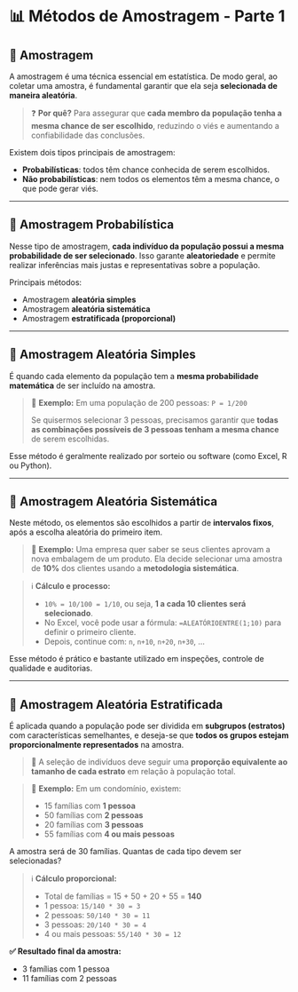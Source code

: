 # 📊 Métodos de Amostragem - Parte 1

## 🎯 Amostragem

A amostragem é uma técnica essencial em estatística. De modo geral, ao coletar uma amostra, é fundamental garantir que ela seja **selecionada de maneira aleatória**.

> ❓ **Por quê?**
> Para assegurar que **cada membro da população tenha a mesma chance de ser escolhido**, reduzindo o viés e aumentando a confiabilidade das conclusões.

Existem dois tipos principais de amostragem:

- **Probabilísticas**: todos têm chance conhecida de serem escolhidos.
- **Não probabilísticas**: nem todos os elementos têm a mesma chance, o que pode gerar viés.

---

## 🔄 Amostragem Probabilística

Nesse tipo de amostragem, **cada indivíduo da população possui a mesma probabilidade de ser selecionado**. Isso garante **aleatoriedade** e permite realizar inferências mais justas e representativas sobre a população.

Principais métodos:

- Amostragem **aleatória simples**
- Amostragem **aleatória sistemática**
- Amostragem **estratificada (proporcional)**

---

## 📌 Amostragem Aleatória Simples

É quando cada elemento da população tem a **mesma probabilidade matemática** de ser incluído na amostra.

> 📐 **Exemplo:**
> Em uma população de 200 pessoas:
> `P = 1/200`
>
> Se quisermos selecionar 3 pessoas, precisamos garantir que **todas as combinações possíveis de 3 pessoas tenham a mesma chance** de serem escolhidas.

Esse método é geralmente realizado por sorteio ou software (como Excel, R ou Python).

---

## 🧭 Amostragem Aleatória Sistemática

Neste método, os elementos são escolhidos a partir de **intervalos fixos**, após a escolha aleatória do primeiro item.

> 🏢 **Exemplo:**
> Uma empresa quer saber se seus clientes aprovam a nova embalagem de um produto. Ela decide selecionar uma amostra de **10%** dos clientes usando a **metodologia sistemática**.

> ℹ️ **Cálculo e processo:**
>
> - `10% = 10/100 = 1/10`, ou seja, **1 a cada 10 clientes será selecionado**.
> - No Excel, você pode usar a fórmula: `=ALEATÓRIOENTRE(1;10)` para definir o primeiro cliente.
> - Depois, continue com:
>   `n`, `n+10`, `n+20`, `n+30`, ...

Esse método é prático e bastante utilizado em inspeções, controle de qualidade e auditorias.

---

## 🧩 Amostragem Aleatória Estratificada

É aplicada quando a população pode ser dividida em **subgrupos (estratos)** com características semelhantes, e deseja-se que **todos os grupos estejam proporcionalmente representados** na amostra.

> 🧮 A seleção de indivíduos deve seguir uma **proporção equivalente ao tamanho de cada estrato** em relação à população total.

> 📐 **Exemplo:**
> Em um condomínio, existem:
>
> - 15 famílias com **1 pessoa**
> - 50 famílias com **2 pessoas**
> - 20 famílias com **3 pessoas**
> - 55 famílias com **4 ou mais pessoas**

A amostra será de 30 famílias. Quantas de cada tipo devem ser selecionadas?

> ℹ️ **Cálculo proporcional:**
>
> - Total de famílias = 15 + 50 + 20 + 55 = **140**
> - 1 pessoa: `15/140 * 30 = 3`
> - 2 pessoas: `50/140 * 30 = 11`
> - 3 pessoas: `20/140 * 30 = 4`
> - 4 ou mais pessoas: `55/140 * 30 = 12`

**✅ Resultado final da amostra:**

- 3 famílias com 1 pessoa
- 11 famílias com 2 pessoas
